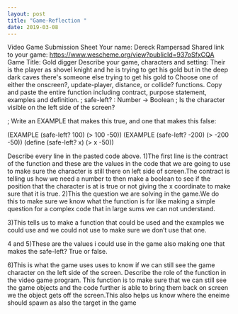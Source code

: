 ```yaml
---
layout: post
title: "Game-Reflection "
date: 2019-03-08
---
```

Video Game Submission Sheet
Your name:
Dereck Rampersad
Shared link to your game:
https://www.wescheme.org/view?publicId=937oSfxCQA
Game Title: 
Gold digger
Describe your game, characters and setting: 
Their is the player as shovel knight and he is trying to get his gold but in the deep dark caves there's someone else trying to get his gold to
Choose one of either the onscreen?, update-player, distance, or collide? functions. Copy and paste the entire function including contract, purpose statement, examples and definition. 
; safe-left? : Number -> Boolean
; Is the character visible on the left side of the screen?

; Write an EXAMPLE that makes this true, and one that makes this false:

(EXAMPLE (safe-left? 100) (> 100 -50))
(EXAMPLE (safe-left? -200) (> -200 -50))
(define (safe-left? x) (> x -50))


Describe every line in the pasted code above.
1)The first line is the contract of the function and these are the values in the code that we are going to use to make sure the character is still there on left side of screen.The contract is telling us how we need a number to then make a boolean to see if the position that the character is at is true or not giving the x coordinate to make sure that it is true.
2)This the question we are solving in the game.We do this to make sure we know what the function is for like making a simple question for a complex code that in large sums we can not understand.

3)This tells us to make a function that could be used and the examples we could use and we could not use to make sure we don’t use that one.

4 and 5)These are the values i could use in the game also making one that makes the safe-left? True or false.

6)This is what the game uses uses to know if we can still see the game character on the left side of the screen.
Describe the role of the function in the video game program.
This function is to make sure that we can still see the game objects and the code further is able to bring them back on screen we the object gets off the screen.This also helps us know where the eneime should spawn as also the target in the game
